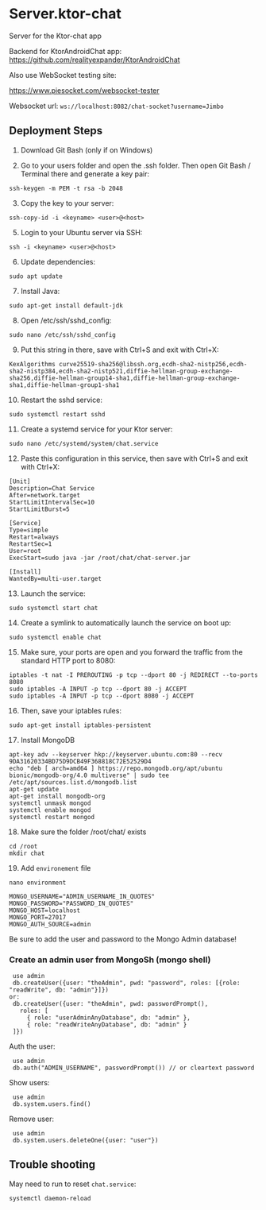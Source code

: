 # Server.ktor-chat
Server for the Ktor-chat app

Backend for KtorAndroidChat app: https://github.com/realityexpander/KtorAndroidChat

Also use WebSocket testing site:

https://www.piesocket.com/websocket-tester

Websocket url: `ws://localhost:8082/chat-socket?username=Jimbo`

## Deployment Steps

1. Download Git Bash (only if on Windows)

2. Go to your users folder and open the .ssh folder. Then open Git Bash / Terminal there and generate a key pair:

`ssh-keygen -m PEM -t rsa -b 2048`

3. Copy the key to your server:

`ssh-copy-id -i <keyname> <user>@<host>`

5. Login to your Ubuntu server via SSH:

`ssh -i <keyname> <user>@<host>`

6. Update dependencies:

`sudo apt update`

7. Install Java:

`sudo apt-get install default-jdk`

8. Open /etc/ssh/sshd_config:

`sudo nano /etc/ssh/sshd_config`

9. Put this string in there, save with Ctrl+S and exit with Ctrl+X:

`KexAlgorithms curve25519-sha256@libssh.org,ecdh-sha2-nistp256,ecdh-sha2-nistp384,ecdh-sha2-nistp521,diffie-hellman-group-exchange-sha256,diffie-hellman-group14-sha1,diffie-hellman-group-exchange-sha1,diffie-hellman-group1-sha1`

10. Restart the sshd service:

`sudo systemctl restart sshd`

11. Create a systemd service for your Ktor server:

`sudo nano /etc/systemd/system/chat.service`

12. Paste this configuration in this service, then save with Ctrl+S and exit with Ctrl+X:
```
[Unit]
Description=Chat Service
After=network.target
StartLimitIntervalSec=10
StartLimitBurst=5

[Service]
Type=simple
Restart=always
RestartSec=1
User=root
ExecStart=sudo java -jar /root/chat/chat-server.jar

[Install]
WantedBy=multi-user.target
```

13. Launch the service:

`sudo systemctl start chat`

14. Create a symlink to automatically launch the service on boot up:

`sudo systemctl enable chat`

15. Make sure, your ports are open and you forward the traffic from the standard HTTP port to 8080:
```
iptables -t nat -I PREROUTING -p tcp --dport 80 -j REDIRECT --to-ports 8080
sudo iptables -A INPUT -p tcp --dport 80 -j ACCEPT
sudo iptables -A INPUT -p tcp --dport 8080 -j ACCEPT
```

16. Then, save your iptables rules:

`sudo apt-get install iptables-persistent`

17. Install MongoDB
```
apt-key adv --keyserver hkp://keyserver.ubuntu.com:80 --recv 9DA31620334BD75D9DCB49F368818C72E52529D4
echo "deb [ arch=amd64 ] https://repo.mongodb.org/apt/ubuntu bionic/mongodb-org/4.0 multiverse" | sudo tee /etc/apt/sources.list.d/mongodb.list
apt-get update
apt-get install mongodb-org
systemctl unmask mongod
systemctl enable mongod
systemctl restart mongod
```

18. Make sure the folder /root/chat/ exists
```
cd /root
mkdir chat
```

19. Add `environement` file

`nano environment`

```
MONGO_USERNAME="ADMIN_USERNAME_IN_QUOTES"
MONGO_PASSWORD="PASSWORD_IN_QUOTES"
MONGO_HOST=localhost
MONGO_PORT=27017
MONGO_AUTH_SOURCE=admin
```

Be sure to add the user and password to the Mongo Admin database!

### Create an admin user from MongoSh (mongo shell)
 ```
  use admin
  db.createUser({user: "theAdmin", pwd: "password", roles: [{role: "readWrite", db: "admin"}]})
 or:
  db.createUser({user: "theAdmin", pwd: passwordPrompt(),
    roles: [
      { role: "userAdminAnyDatabase", db: "admin" },
      { role: "readWriteAnyDatabase", db: "admin" }
  ]})
  ```
 Auth the user:
 ```
  use admin
  db.auth("ADMIN_USERNAME", passwordPrompt()) // or cleartext password
  ```
 Show users:
 ```
  use admin
  db.system.users.find()
  ```
 Remove user:
 ```
  use admin
  db.system.users.deleteOne({user: "user"})
  ```


## Trouble shooting

May need to run to reset `chat.service`:

`systemctl daemon-reload` 
